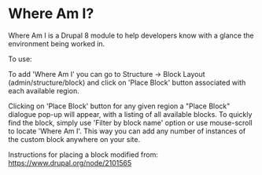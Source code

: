 # Where Am I?
Where Am I is a Drupal 8 module to help developers know with a glance the environment being worked in.

To use:

To add 'Where Am I' you can go to Structure -> Block Layout (admin/structure/block) and click on 'Place Block' button associated
with each available region.

Clicking on 'Place Block' button for any given region a "Place Block" dialogue pop-up will appear, with a listing of all
available blocks. To quickly find the block, simply use 'Filter by block name' option or use mouse-scroll to locate
'Where Am I'. This way you can add any number of instances of the custom block anywhere on your site.

Instructions for placing a block modified from: https://www.drupal.org/node/2101565
